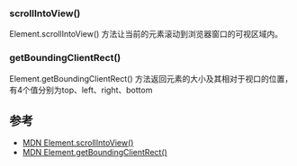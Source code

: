 ### scrollIntoView() 
Element.scrollIntoView() 方法让当前的元素滚动到浏览器窗口的可视区域内。

### getBoundingClientRect()  
Element.getBoundingClientRect() 方法返回元素的大小及其相对于视口的位置，有4个值分别为top、left、right、bottom

## 参考  
- [MDN Element.scrollIntoView()](https://developer.mozilla.org/zh-CN/docs/Web/API/Element/scrollIntoView)  
- [MDN Element.getBoundingClientRect()](https://developer.mozilla.org/en-US/docs/Web/API/Element/getBoundingClientRect)  